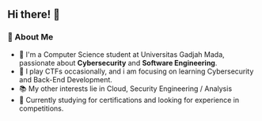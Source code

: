 
<!--
**bayuugm/bayuugm** is a ✨ _special_ ✨ repository because its `README.md` (this file) appears on your GitHub profile.

Here are some ideas to get you started:

- 🔭 I’m currently working on ...
- 🌱 I’m currently learning ...
- 👯 I’m looking to collaborate on ...
- 🤔 I’m looking for help with ...
- 💬 Ask me about ...
- 📫 How to reach me: ...
- 😄 Pronouns: ...
- ⚡ Fun fact: ...
-->

## Hi there! 👋

### 🚀 About Me
- 🌱 I'm a Computer Science student at Universitas Gadjah Mada, passionate about **Cybersecurity** and **Software Engineering**. 
- 🔐 I play CTFs occasionally, and i am focusing on learning Cybersecurity and Back-End Development.
- 📚 My other interests lie in Cloud, Security Engineering / Analysis
- 🔭 Currently studying for certifications and looking for experience in competitions. 

